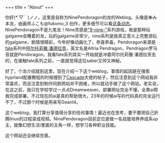 +++
title = "About"
+++

你好(*´▽｀)ノノ，这里是自称为NinePendoragon的龙的Weblog，头像是~~本人~~本龙，由画师ふこも@fukomo_3 创作，更多细节可以看[这条动态](https://b23.tv/RSBOQzp)。NinePendoragon不是九笔龙！Nine灵感是["9-nine-"](https://mzh.moegirl.org.cn/9-nine-)系列游戏，我是那种玩galgame会睡着的龙，玩的galgame非常少，nine系列是我真正意义上完整游玩的galgame，剧情很精彩，今年好像动画化了，恭喜恭喜。Pendoragon来源是[fate](https://zh.moegirl.org.cn/Fate%E7%B3%BB%E5%88%97)系列中[阿尔托莉雅·潘德拉贡](https://mzh.moegirl.org.cn/%E9%98%BF%E5%B0%94%E6%89%98%E8%8E%89%E9%9B%85%C2%B7%E6%BD%98%E5%BE%B7%E6%8B%89%E8%B4%A1)，英文名是Altria Pendragon，Pendragon罗马音就是Pendoragon。我看fate系列其实一开始就是冲着阿尔托莉雅·潘德拉贡去的，在接触fate系列之前，一直就觉得这位saber又帅又神秘。

好了，个龙介绍就到这里，现在介绍一下这个weblog，事情的起因是在搜索hyprland配置教程的时候搜到了[Cascade](https://cascade.moe/)大佬的帖子，然后注意到这个网站我非常喜欢，而且注意到制作同款网站并不困难，所以就动手做了这个网站。老实说，在这之前，我只在学校学过一点点Dreamweaver，部署网址完全不懂，全靠ai帮我完成部署。不过现在的ai是真的帮助很大，23年的时候ai写的代码真的完全运行不了，不过那个时候是用来写Geant4。

这个weblog，我打算分享值得分享的任何事情！最近也在思考，要不要把自己折腾linux的过程录成视频。NinePendoragon目前定位是做一名技能培养养成系up主，就像幻想生活i里面的主角一样，想学习各种职业技能。

这个网站还会继续完善。
